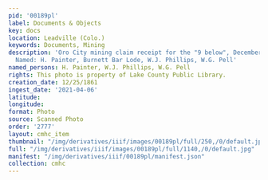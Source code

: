 ```yaml
---
pid: '00189pl'
label: Documents & Objects
key: docs
location: Leadville (Colo.)
keywords: Documents, Mining
description: 'Oro City mining claim receipt for the "9 below", December 25, 1861,
  Named: H. Painter, Burnett Bar Lode, W.J. Phillips, W.G. Pell'
named_persons: H. Painter, W.J. Phillips, W.G. Pell
rights: This photo is property of Lake County Public Library.
creation_date: 12/25/1861
ingest_date: '2021-04-06'
latitude: 
longitude: 
format: Photo
source: Scanned Photo
order: '2777'
layout: cmhc_item
thumbnail: "/img/derivatives/iiif/images/00189pl/full/250,/0/default.jpg"
full: "/img/derivatives/iiif/images/00189pl/full/1140,/0/default.jpg"
manifest: "/img/derivatives/iiif/00189pl/manifest.json"
collection: cmhc
---
```

